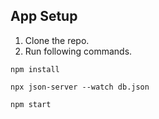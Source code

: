 ## App Setup
1. Clone the repo.
2. Run following commands.

`npm install`

`npx json-server --watch db.json`

`npm start`
